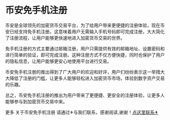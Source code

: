 # 币安免手机注册

币安是全球领先的加密货币交易平台，为了给用户带来更便捷的注册体验，现在币安已经支持免手机注册。这意味着用户无需输入手机号码即可完成注册，大大简化了注册流程，让用户能够更快速地进入加密货币交易的世界。

免手机注册的方式主要通过邮箱注册，用户只需提供有效的邮箱地址、设置密码和进行简单的验证，即可完成注册。这种注册方式不仅方便快捷，同时也保护了用户的隐私信息，让用户能够更安心地使用平台进行交易。

币安免手机注册的推出得到了广大用户的欢迎和好评，用户们纷纷表示这一举措大大降低了注册的门槛，让更多人能够轻松进入加密货币市场，体验到数字资产交易的乐趣。

总之，币安免手机注册的推出为用户带来了更便捷、更安全的注册体验，让更多人能够参与到加密货币交易中来。

更多 关于币安免手机注册 请通过✈与我们联系，感谢阅读,谢谢！[点这里联系✈](https://ss.k02.cc)